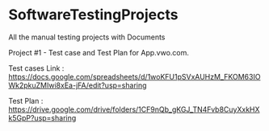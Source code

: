 # SoftwareTestingProjects
All the manual testing projects with Documents

Project #1 - Test case and Test Plan for App.vwo.com.

Test cases Link : https://docs.google.com/spreadsheets/d/1woKFU1pSVxAUHzM_FKOM63IOWk2pkuZMIwi8xEa-jFA/edit?usp=sharing

Test Plan : https://drive.google.com/drive/folders/1CF9nQb_gKGJ_TN4Fvb8CuyXxkHXk5GpP?usp=sharing
